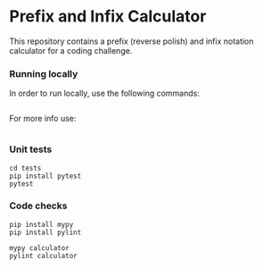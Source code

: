 # Prefix and Infix Calculator

This repository contains a prefix (reverse polish) and infix notation calculator for a coding challenge.

### Running locally

In order to run locally, use the following commands:

```
```

For more info use:

```
```

### Unit tests

```
cd tests
pip install pytest
pytest
```

### Code checks

```
pip install mypy
pip install pylint 

mypy calculator
pylint calculator
```

